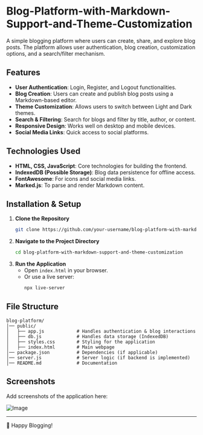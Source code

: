 # Blog-Platform-with-Markdown-Support-and-Theme-Customization

A simple blogging platform where users can create, share, and explore blog posts. The platform allows user authentication, blog creation, customization options, and a search/filter mechanism.

## Features

- **User Authentication**: Login, Register, and Logout functionalities.
- **Blog Creation**: Users can create and publish blog posts using a Markdown-based editor.
- **Theme Customization**: Allows users to switch between Light and Dark themes.
- **Search & Filtering**: Search for blogs and filter by title, author, or content.
- **Responsive Design**: Works well on desktop and mobile devices.
- **Social Media Links**: Quick access to social platforms.

## Technologies Used

- **HTML, CSS, JavaScript**: Core technologies for building the frontend.
- **IndexedDB (Possible Storage)**: Blog data persistence for offline access.
- **FontAwesome**: For icons and social media links.
- **Marked.js**: To parse and render Markdown content.

## Installation & Setup

1. **Clone the Repository**  
   ```sh
   git clone https://github.com/your-username/blog-platform-with-markdown-support-and-theme-customization.git
   ```
2. **Navigate to the Project Directory**  
   ```sh
   cd blog-platform-with-markdown-support-and-theme-customization
   ```
3. **Run the Application**  
   - Open `index.html` in your browser.  
   - Or use a live server:  
     ```sh
     npx live-server
     ```

## File Structure

```
blog-platform/
│── public/
│   ├── app.js            # Handles authentication & blog interactions
│   ├── db.js             # Handles data storage (IndexedDB)
│   ├── styles.css        # Styling for the application
│   ├── index.html        # Main webpage
│── package.json          # Dependencies (if applicable)
│── server.js             # Server logic (if backend is implemented)
│── README.md             # Documentation
```

## Screenshots

Add screenshots of the application here:

![Image](https://github.com/user-attachments/assets/0c98e2c3-0fac-4f42-8459-aabea136d6de)

---

🚀 Happy Blogging!

